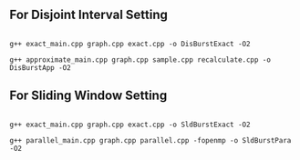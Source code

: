 ## For Disjoint Interval Setting

```

g++ exact_main.cpp graph.cpp exact.cpp -o DisBurstExact -O2

g++ approximate_main.cpp graph.cpp sample.cpp recalculate.cpp -o DisBurstApp -O2

```

## For Sliding Window Setting

```

g++ exact_main.cpp graph.cpp exact.cpp -o SldBurstExact -O2

g++ parallel_main.cpp graph.cpp parallel.cpp -fopenmp -o SldBurstPara -O2

```
